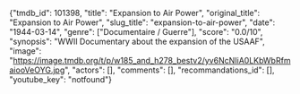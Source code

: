 {"tmdb_id": 101398, "title": "Expansion to Air Power", "original_title": "Expansion to Air Power", "slug_title": "expansion-to-air-power", "date": "1944-03-14", "genre": ["Documentaire / Guerre"], "score": "0.0/10", "synopsis": "WWII Documentary about the expansion of the USAAF", "image": "https://image.tmdb.org/t/p/w185_and_h278_bestv2/yv6NcNIiA0LKbWbRfmaiooVeOYG.jpg", "actors": [], "comments": [], "recommandations_id": [], "youtube_key": "notfound"}
